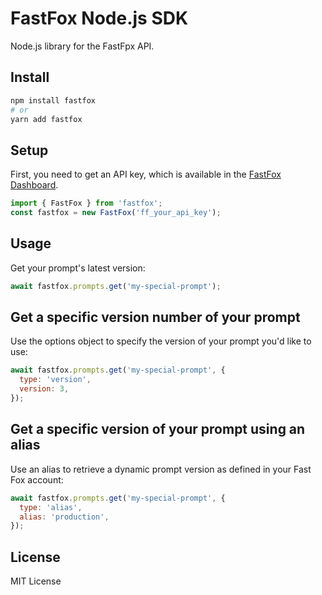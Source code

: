 # FastFox Node.js SDK

Node.js library for the FastFpx API.

## Install

```bash
npm install fastfox
# or
yarn add fastfox
```

## Setup

First, you need to get an API key, which is available in the [FastFox Dashboard](https://fastfox.ai).

```js
import { FastFox } from 'fastfox';
const fastfox = new FastFox('ff_your_api_key');
```

## Usage

Get your prompt's latest version:

```js
await fastfox.prompts.get('my-special-prompt');
```

## Get a specific version number of your prompt

Use the options object to specify the version of your prompt you'd like to use:

```js
await fastfox.prompts.get('my-special-prompt', {
  type: 'version',
  version: 3,
});
```

## Get a specific version of your prompt using an alias

Use an alias to retrieve a dynamic prompt version as defined in your Fast Fox account:

```js
await fastfox.prompts.get('my-special-prompt', {
  type: 'alias',
  alias: 'production',
});
```

## License

MIT License
